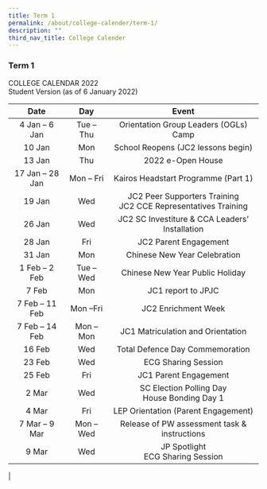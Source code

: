 ```yaml
---
title: Term 1
permalink: /about/college-calender/term-1/
description: ""
third_nav_title: College Calender
---
```

### **Term 1**

COLLEGE CALENDAR 2022<br>
Student Version (as of 6 January 2022)

| Date | Day | Event |
|:---:|:---:|:---:|
  | 4 Jan – 6 Jan | Tue – Thu | Orientation Group Leaders (OGLs) Camp |
  | 10 Jan | Mon | School Reopens (JC2 lessons begin) |
  | 13 Jan | Thu | 2022 e-Open House |
  | 17 Jan – 28 Jan | Mon – Fri | Kairos Headstart Programme (Part 1) |
  | 19 Jan | Wed | JC2 Peer Supporters Training<br>JC2 CCE Representatives Training |
  | 26 Jan | Wed | JC2 SC Investiture & CCA Leaders’ Installation |
  | 28 Jan | Fri | JC2 Parent Engagement |
  | 31 Jan | Mon | Chinese New Year Celebration |
  | 1 Feb – 2 Feb | Tue – Wed | Chinese New Year Public Holiday |
  | 7 Feb | Mon | JC1 report to JPJC |
  | 7 Feb – 11 Feb | Mon –Fri | JC2 Enrichment Week |
  | 7 Feb – 14 Feb | Mon – Mon | JC1 Matriculation and Orientation |
  | 16 Feb | Wed | Total Defence Day Commemoration |
  | 23 Feb | Wed | ECG Sharing Session |
  | 25 Feb | Fri | JC1 Parent Engagement |
  | 2 Mar | Wed | SC Election Polling Day<br>House Bonding Day 1 |
  | 4 Mar | Fri | LEP Orientation (Parent Engagement) |
  | 7 Mar – 9 Mar | Mon – Wed | Release of PW assessment task & instructions |
| 9 Mar | Wed | JP Spotlight<br>ECG Sharing Session |
|